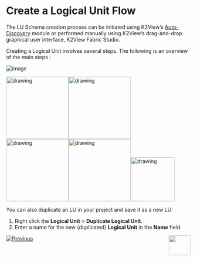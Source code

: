 # Create a Logical Unit Flow 

The LU Schema creation process can be initiated using K2View’s [Auto-Discovery](https://github.com/k2view-academy/K2View-Academy/blob/master/articles/03_logical_units/06_auto_discovery_wizard.md)  module or performed manually using K2View’s drag-and-drop graphical user interface, K2View Fabric Studio. 

Creating a Logical Unit involves several steps. The following is an overview of the main steps :

![image](https://github.com/k2view-academy/K2View-Academy/blob/master/articles/03_logical_units/images/1.3_Create_an_LU_Flow.png)


<img src="https://github.com/k2view-academy/K2View-Academy/blob/master/articles/03_logical_units/images/Asset%2017ma.png" alt="drawing" width="170pxl"/><img src="https://github.com/k2view-academy/K2View-Academy/blob/master/articles/03_logical_units/images/Asset%2016ma.png" alt="drawing" width="170pxl"/><img src="https://github.com/k2view-academy/K2View-Academy/blob/master/articles/03_logical_units/images/Asset%2015ma.png" alt="drawing" width="170pxl"/><img src="https://github.com/k2view-academy/K2View-Academy/blob/master/articles/03_logical_units/images/Asset%2014ma.png" alt="drawing" width="170pxl"/><img src="https://github.com/k2view-academy/K2View-Academy/blob/master/articles/03_logical_units/images/Asset%2013ma.png" alt="drawing" width="120pxl"/>

You can also duplicate an LU in your project and save it as a new LU:
1. Right click the **Logical Unit** > **Duplicate Logical Unit**.
1. Enter a name for the new (duplicated) **Logical Unit** in the **Name** field.  

[![Previous](https://github.com/k2view-academy/K2View-Academy/blob/master/articles/images/Previous.png)](https://github.com/k2view-academy/K2View-Academy/blob/master/articles/03_logical_units/01_LU_overview.md)[<img align="right" width="60" height="54" src="https://github.com/k2view-academy/K2View-Academy/blob/master/articles/images/Next.png">](https://github.com/k2view-academy/K2View-Academy/blob/master/articles/03_logical_units/03_LU_schema_window.md)
